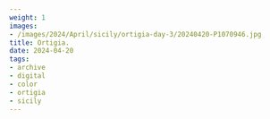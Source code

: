 ```yaml
---
weight: 1
images:
- /images/2024/April/sicily/ortigia-day-3/20240420-P1070946.jpg
title: Ortigia.
date: 2024-04-20
tags:
- archive
- digital
- color
- ortigia
- sicily
---
```


